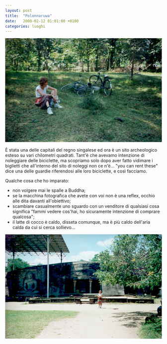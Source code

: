 ```yaml
---
layout: post
title:  "Polonnaruwa"
date:   2000-02-12 01:01:00 +0100
categories: luoghi
---
```

![She's got a police bike / she's got a turned-up nose](/uploads/2008/07/policebike.jpg "She's got a police bike / she's got a turned-up nose")

È stata una delle capitali del regno singalese ed ora è un sito archeologico esteso su vari chilometri quadrati. Tant'è che avevamo intenzione di noleggiare delle biciclette, ma scopriamo solo dopo aver fatto vidimare i biglietti che all'interno del sito di noleggi non ce n'è... "you can rent these" dice una delle guardie riferendosi alle loro biciclette, e così facciamo.

Qualche cosa che ho imparato:
- non volgere mai le spalle a Buddha;
- se la macchina fotografica che avete con voi non è una reflex, occhio alle dita davanti all'obiettivo;
- scambiare casualmente uno sguardo con un venditore di qualsiasi cosa significa "fammi vedere cos'hai, ho sicuramente intenzione di comprare qualcosa";
- il latte di cocco è caldo, disseta comunque, ma è più caldo dell'aria calda da cui si cerca sollievo...

![Polonnaruwa](/uploads/2008/07/polruwa.jpg "Polonnaruwa")
